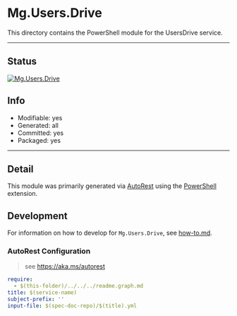 <!-- region Generated -->
# Mg.Users.Drive
This directory contains the PowerShell module for the UsersDrive service.

---
## Status
[![Mg.Users.Drive](https://img.shields.io/powershellgallery/v/Mg.Users.Drive.svg?style=flat-square&label=Mg.Users.Drive "Mg.Users.Drive")](https://www.powershellgallery.com/packages/Mg.Users.Drive/)

## Info
- Modifiable: yes
- Generated: all
- Committed: yes
- Packaged: yes

---
## Detail
This module was primarily generated via [AutoRest](https://github.com/Azure/autorest) using the [PowerShell](https://github.com/Azure/autorest.powershell) extension.

## Development
For information on how to develop for `Mg.Users.Drive`, see [how-to.md](how-to.md).
<!-- endregion -->

### AutoRest Configuration

> see https://aka.ms/autorest

``` yaml
require:
  - $(this-folder)/../../../readme.graph.md
title: $(service-name)
subject-prefix: ''
input-file: $(spec-doc-repo)/$(title).yml
```
